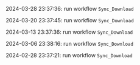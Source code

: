 2024-03-28 23:37:36: run workflow `Sync_Download` 

2024-03-20 23:37:45: run workflow `Sync_Download` 

2024-03-13 23:37:36: run workflow `Sync_Download` 

2024-03-06 23:38:16: run workflow `Sync_Download` 

2024-02-28 23:37:21: run workflow `Sync_Download` 



